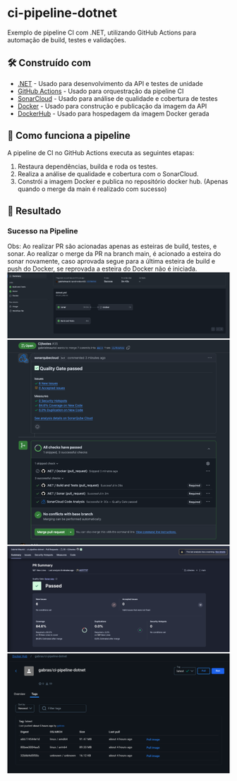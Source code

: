 # ci-pipeline-dotnet
Exemplo de pipeline CI com .NET, utilizando GitHub Actions para automação de build, testes e validações.

## 🛠️ Construído com
* [.NET](https://dotnet.microsoft.com/) - Usado para desenvolvimento da API e testes de unidade
* [GitHub Actions](https://github.com/features/actions) - Usado para orquestração da pipeline CI
* [SonarCloud](https://sonarcloud.io/) - Usado para análise de qualidade e cobertura de testes
* [Docker](https://www.docker.com/) - Usado para construção e publicação da imagem da API
* [DockerHub](https://hub.docker.com/) - Usado para hospedagem da imagem Docker gerada


## 🧩 Como funciona a pipeline

A pipeline de CI no GitHub Actions executa as seguintes etapas:
1. Restaura dependências, builda e roda os testes.
2. Realiza a análise de qualidade e cobertura com o SonarCloud.
3. Constrói a imagem Docker e publica no repositório docker hub. (Apenas quando o merge da main é realizado com sucesso)

## 🚀 Resultado

### Sucesso na Pipeline
Obs: Ao realizar PR são acionadas apenas as esteiras de build, testes, e sonar. Ao realizar o merge da PR na branch main, é acionado a esteira do sonar novamente, caso aprovada segue para a última esteira de build e push do Docker, se reprovada a esteira do Docker não é iniciada.
![pipeline-pr](images/pipeline-pr.png)
![pipeline-sucesso-pr](images/pr-success.png)
![sonar-sucesso-pr](images/sonar-success.png)
![docker-hub](images/docker-hub.png)